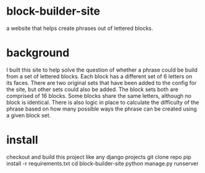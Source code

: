 block-builder-site
==================
a website that helps create phrases out of lettered blocks.

background
==================
I built this site to help solve the question of whether a phrase could be build from a set of lettered blocks.
Each block has a different set of 6 letters on its faces. There are two original sets that have been added to the config for the site, but other sets could also be added.
The block sets both are comprised of 16 blocks.  Some blocks share the same letters, although no block is identical.
There is also logic in place to calculate the difficulty of the phrase based on how many possible ways the phrase can be created using a given block set.

install
==================
checkout and build this project like any django projects
git clone repo
pip install -r requirements.txt
cd block-builder-site
python manage.py runserver

